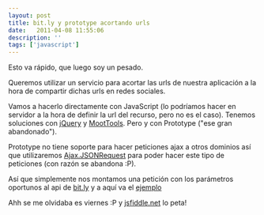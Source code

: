 ```yaml
---
layout: post
title: bit.ly y prototype acortando urls
date:   2011-04-08 11:55:06
description: ''
tags: ['javascript']
---
```


Esto va rápido, que luego soy un pesado.

Queremos utilizar un servicio para acortar las urls de nuestra aplicación a la hora de compartir dichas urls en redes sociales.

Vamos a hacerlo directamente con JavaScript (lo podríamos hacer en servidor a la hora de definir la url del recurso, pero no es el caso). Tenemos soluciones con [jQuery](http://www.justinswan.com/jquery-url-shortener.html) y [MootTools](http://jsfiddle.net/dimitar/xVtZy/). Pero y con Prototype ("ese gran abandonado").

Prototype no tiene soporte para hacer peticiones ajax a otros dominios así que utilizaremos [Ajax.JSONRequest](https://github.com/dandean/Ajax.JSONRequest) para poder hacer este tipo de peticiones (con razón se abandona :P).

Así que simplemente nos montamos una petición con los parámetros oportunos al api de [bit.ly](http://code.google.com/p/bitly-api/wiki/ApiDocumentation#/v3/shorten) y a aquí va el [ejemplo](http://jsfiddle.net/NWFhC/11/)

Ahh se me olvidaba es viernes :P y [jsfiddle.net](http://jsfiddle.net) lo peta!
